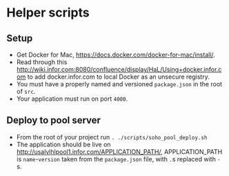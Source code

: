 # Helper scripts

## Setup

- Get Docker for Mac, <https://docs.docker.com/docker-for-mac/install/>.
- Read through this <http://wiki.infor.com:8080/confluence/display/HaL/Using+docker.infor.com> to add docker.infor.com to local Docker as an unsecure registry.
- You must have a properly named and versioned `package.json` in the root of `src`.
- Your application must run on port `4000`.

## Deploy to pool server

- From the root of your project run `. ./scripts/soho_pool_deploy.sh`
- The application should be live on <http://usalvlhlpool1.infor.com/APPLICATION_PATH/>, APPLICATION_PATH is `name`-`version` taken from the `package.json` file, with `.`s replaced with `-`s.
